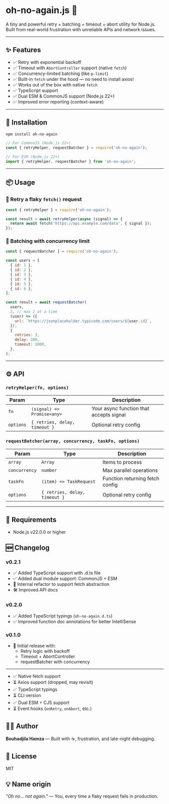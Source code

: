 # oh-no-again.js 😬

A tiny and powerful retry + batching + timeout + abort utility for Node.js.  
Built from real-world frustration with unreliable APIs and network issues.

---

## ✨ Features

- ✅ Retry with exponential backoff
- ✅ Timeout with `AbortController` support (native `fetch`)
- ✅ Concurrency-limited batching (like `p-limit`)
- ✅ Built-in `fetch` under the hood — no need to install axios!
- ✅ Works out of the box with native `fetch`
- ✅ TypeScript support
- ✅ Dual ESM & CommonJS support (Node.js 22+)
- ✅ Improved error reporting (context-aware)

---

## 🚀 Installation

```bash
npm install oh-no-again
```

```js
// For CommonJS (Node.js 22+)
const { retryHelper, requestBatcher } = require('oh-no-again');

// For ESM (Node.js 22+)
import { retryHelper, requestBatcher } from 'oh-no-again';
```

---

## 📦 Usage

### 🔁 Retry a flaky `fetch()` request

```js
const { retryHelper } = require('oh-no-again');

const result = await retryHelper(async (signal) => {
  return await fetch('https://api.example.com/data', { signal });
});
```

### 🚦 Batching with concurrency limit

```js
const { requestBatcher } = require('oh-no-again');

const users = [
  { id: 1 },
  { id: 2 },
  { id: 3 },
  { id: 4 },
  { id: 5 },
  { id: 6 },
];

const result = await requestBatcher(
  users,
  2, // max 2 at a time
  (user) => ({
    url: `https://jsonplaceholder.typicode.com/users/${user.id}`,
  }),
  {
    retries: 3,
    delay: 200,
    timeout: 1000,
  },
);
```

---

## ⚙️ API

### `retryHelper(fn, options)`

| Param     | Type                          | Description                             |
| --------- | ----------------------------- | --------------------------------------- |
| `fn`      | `(signal) => Promise<any>`    | Your async function that accepts signal |
| `options` | `{ retries, delay, timeout }` | Optional retry config                   |

### `requestBatcher(array, concurrency, taskFn, options)`

| Param         | Type                          | Description                     |
| ------------- | ----------------------------- | ------------------------------- |
| `array`       | `Array`                       | Items to process                |
| `concurrency` | `number`                      | Max parallel operations         |
| `taskFn`      | `(item) => TaskRequest`       | Function returning fetch config |
| `options`     | `{ retries, delay, timeout }` | Optional retry config           |

---

## 🧠 Requirements

- Node.js v22.0.0 or higher

## 🆕 Changelog

### v0.2.1

- ✅ Added TypeScript support with .d.ts file
- ✅ Added dual module support: CommonJS + ESM
- 🔧 Internal refactor to support fetch abstraction
- 🛠 Improved API docs

### v0.2.0

- ✅ Added TypeScript typings (`oh-no-again.d.ts`)
- ✅ Improved function doc annotations for better IntelliSense

### v0.1.0

- 🎉 Initial release with:
  - Retry logic with backoff
  - Timeout + AbortController
  - requestBatcher with concurrency

---

- ✅ Native fetch support
- ⏳ Axios support (dropped, may revisit)
- ✅ TypeScript typings
- ⏳ CLI version
- ✅ Dual ESM + CJS support
- ⏳ Event hooks (`onRetry`, `onAbort`, etc.)

## 🧑‍💻 Author

**Bouhadjila Hamza** — Built with ☕, frustration, and late-night debugging.

## 🪪 License

MIT

## 💡 Name origin

_"Oh no… not again."_ — You, every time a flaky request fails in production.
